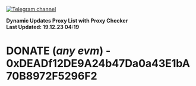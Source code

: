 [![Telegram channel](https://img.shields.io/endpoint?url=https://runkit.io/damiankrawczyk/telegram-badge/branches/master?url=https://t.me/n4z4v0d)](https://t.me/n4z4v0d) 

**Dynamic Updates Proxy List with Proxy Checker**  
**Last Updated: 19.12.23 04:19**

# DONATE (_any evm_) - 0xDEADf12DE9A24b47Da0a43E1bA70B8972F5296F2
